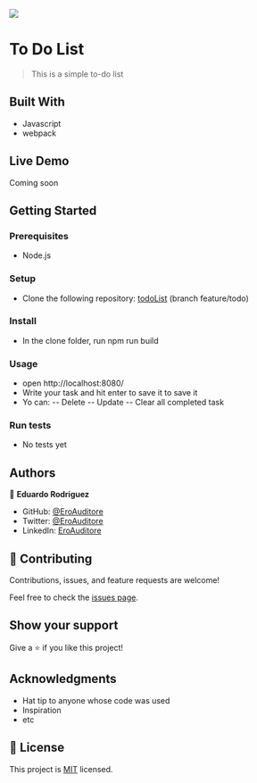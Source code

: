 ![](https://img.shields.io/badge/Microverse-blueviolet)

# To Do List

> This is a simple to-do list

## Built With

- Javascript
- webpack

## Live Demo

Coming soon

## Getting Started

### Prerequisites

- Node.js

### Setup

- Clone the following repository: [todoList](https://github.com/EroAuditore/todo-list/tree/feature/todo) (branch feature/todo)

### Install

- In the clone folder, run npm run build

### Usage

- open http://localhost:8080/
- Write your task and hit enter to save it to save it
- Yo can:
  -- Delete
  -- Update
  -- Clear all completed task

### Run tests

- No tests yet

## Authors

👤 **Eduardo Rodriguez**

- GitHub: [@EroAuditore](https://github.com/EroAuditore)
- Twitter: [@EroAuditore](https://twitter.com/EroAuditore)
- LinkedIn: [EroAuditore](https://www.linkedin.com/in/EroAuditore/)

## 🤝 Contributing

Contributions, issues, and feature requests are welcome!

Feel free to check the [issues page](../../issues/).

## Show your support

Give a ⭐️ if you like this project!

## Acknowledgments

- Hat tip to anyone whose code was used
- Inspiration
- etc

## 📝 License

This project is [MIT](./MIT.md) licensed.
